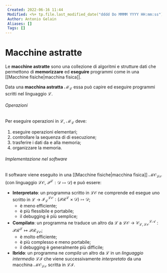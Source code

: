 ```yaml
---
 Created: 2022-06-16 11:44
 Modified: <%+ tp.file.last_modified_date("dddd Do MMMM YYYY HH:mm:ss") %>
 Author: Antonio Gelain
 Aliases: []
 Tags: []
---
```


# Macchine astratte
Le **macchine astratte** sono una collezione di algoritmi e strutture dati che permettono di **memorizzare** ed **eseguire** programmi come in una [[Macchine fisiche|macchina fisica]].

Data una **macchina astratta** $\mathcal{M_L}$ essa può capire ed eseguire programmi scritti nel linguaggio $\mathcal{L}$.

###### Operazioni
Per eseguire operazioni in $\mathcal{L}$, $\mathcal{M_L}$ deve:
1. eseguire operazioni elementari;
2. controllare la sequenza di di esecuzione;
3. trasferire i dati da e alla memoria;
4. organizzare la memoria.

###### Implementazione nel software
Il software viene eseguito in una [[Macchine fisiche|macchina fisica]] $\mathcal{MO_{LO}}$ (con linguaggio $\mathcal{LO}$, $\mathcal{P^{L}: D \mapsto D}$) e può essere:
- **Interpretato**: un programma scritto in $\mathcal{LO}$ ne comprende ed esegue uno scritto in $\mathcal{L}$ -> $\mathcal{I^{LO}_{L}: (PR^{L} \times D) \mapsto D}$;
	- è meno efficiente;
	- è più flessibile e portabile;
	- il debugging è più semplice;
- **Compilato**: un programma ne traduce un altro da $\mathcal{L}$ a $\mathcal{LO}$ -> $\mathcal{C^{LA}_{L, LO}: PR^{L} \mapsto PR_{LO}}$;
	- è molto efficiente;
	- è più complesso e meno portabile;
	- il debugging è generalmente più difficile;
- **Ibrido**: un programma ne *compila* un altro da $\mathcal{L}$ in un *linguaggio intermedio* $\mathcal{LI}$ che viene successivamente *interpretato* da una macchina $\mathcal{MO_{LO}}$ scritta in $\mathcal{LI}$.